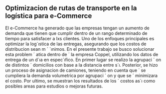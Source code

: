## Optimizacion de rutas de transporte en la logística para e-Commerce

El e-Commerce ha generado que las empresas tengan
un aumento de demanda que tienen que cumplir dentro de un
rango determinado de tiempo para satisfacer a lxs clientes. Uno de
los enfoques principales es optimizar la log´ıstica de las entregas,
asegurando que los costos de distribucion sean m ´ ´ınimos. En el
presente trabajo se busco solucionar esta problem ´ atica dentro de ´
la empresa Coppel, utilizando los datos de entrega de un d´ıa en
espec´ıfico. En primer lugar se realizo la agrupaci ´ on de distintos ´
domicilios con base a la distancia entre s´ı. Posterior, se hizo
un proceso de asignacion de camiones, teniendo en cuenta que ´
se cumpliera la demanda volumetrica por agrupaci ´ on y que se ´
minimizara el costo. Por ultimo, se muestran los resultados de los ´
costos as´ı como posibles areas para estudios o mejoras futuras.
